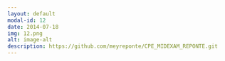 ```yaml
---
layout: default
modal-id: 12
date: 2014-07-18
img: 12.png
alt: image-alt
description: https://github.com/meyreponte/CPE_MIDEXAM_REPONTE.git
---
```

